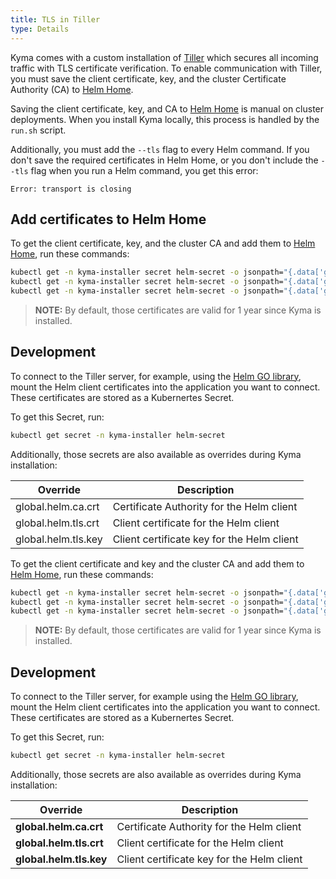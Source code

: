 ```yaml
---
title: TLS in Tiller
type: Details
---
```


Kyma comes with a custom installation of [Tiller](https://helm.sh/docs/glossary/#tiller) which secures all incoming traffic with TLS certificate verification. To enable communication with Tiller, you must save the client certificate, key, and the cluster Certificate Authority (CA) to [Helm Home](https://helm.sh/docs/glossary/#helm-home-helm-home). 

Saving the client certificate, key, and CA to [Helm Home](https://helm.sh/docs/glossary/#helm-home-helm-home) is manual on cluster deployments. When you install Kyma locally, this process is handled by the `run.sh` script. 

Additionally, you must add the `--tls` flag to every Helm command. 
If you don't save the required certificates in Helm Home, or you don't include the `--tls` flag when you run a Helm command, you get this error: 
```
Error: transport is closing
```

## Add certificates to Helm Home

To get the client certificate, key, and the cluster CA and add them to [Helm Home](https://helm.sh/docs/glossary/#helm-home-helm-home), run these commands: 
  ```bash
  kubectl get -n kyma-installer secret helm-secret -o jsonpath="{.data['global\.helm\.ca\.crt']}" | base64 --decode > "$(helm home)/ca.pem"
  kubectl get -n kyma-installer secret helm-secret -o jsonpath="{.data['global\.helm\.tls\.crt']}" | base64 --decode > "$(helm home)/cert.pem"
  kubectl get -n kyma-installer secret helm-secret -o jsonpath="{.data['global\.helm\.tls\.key']}" | base64 --decode > "$(helm home)/key.pem"
  ```

> **NOTE:** By default, those certificates are valid for 1 year since Kyma is installed. 

## Development

To connect to the Tiller server, for example, using the [Helm GO library](https://godoc.org/k8s.io/helm/pkg/helm#pkg-index), mount the Helm client certificates into the application you want to connect. These certificates are stored as a Kubernertes Secret. 

To get this Secret, run: 
  ```bash
  kubectl get secret -n kyma-installer helm-secret                            
  ```

Additionally, those secrets are also available as overrides during Kyma installation:

| Override | Description |
| --- | --- | 
| global.helm.ca.crt | Certificate Authority for the Helm client |
| global.helm.tls.crt | Client certificate for the Helm client | 
| global.helm.tls.key | Client certificate key for the Helm client | 



To get the client certificate and key and the cluster CA and add them to [Helm Home](https://helm.sh/docs/glossary/#helm-home-helm-home), run these commands: 
  ```bash
  kubectl get -n kyma-installer secret helm-secret -o jsonpath="{.data['global\.helm\.ca\.crt']}" | base64 --decode > "$(helm home)/ca.pem"
  kubectl get -n kyma-installer secret helm-secret -o jsonpath="{.data['global\.helm\.tls\.crt']}" | base64 --decode > "$(helm home)/cert.pem"
  kubectl get -n kyma-installer secret helm-secret -o jsonpath="{.data['global\.helm\.tls\.key']}" | base64 --decode > "$(helm home)/key.pem"
  ```

> **NOTE:** By default, those certificates are valid for 1 year since Kyma is installed. 

## Development

To connect to the Tiller server, for example using the [Helm GO library](https://godoc.org/k8s.io/helm/pkg/helm#pkg-index), mount the Helm client certificates into the application you want to connect. These certificates are stored as a Kubernertes Secret. 

To get this Secret, run: 
  ```bash
  kubectl get secret -n kyma-installer helm-secret                            
  ```

Additionally, those secrets are also available as overrides during Kyma installation:

| Override | Description |
| --- | --- | 
| **global.helm.ca.crt** | Certificate Authority for the Helm client |
| **global.helm.tls.crt** | Client certificate for the Helm client | 
| **global.helm.tls.key** | Client certificate key for the Helm client | 

